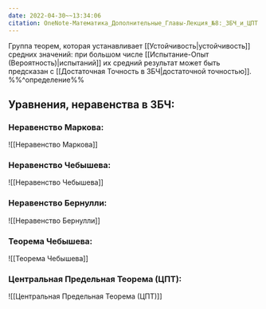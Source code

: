 ```yaml
---
date: 2022-04-30~~13:34:06
citation: OneNote-Математика_Дополнительные_Главы-Лекция_№8:_ЗБЧ_и_ЦПТ
---
```

Группа теорем, которая устанавливает [[Устойчивость|устойчивость]] средних значений: при большом числе [[Испытание-Опыт (Вероятность)|испытаний]] их средний результат может быть предсказан с [[Достаточная Точность в ЗБЧ|достаточной точностью]].
%%^определение%%

## Уравнения, неравенства в ЗБЧ:
### Неравенство Маркова:
![[Неравенство Маркова]]

### Неравенство Чебышева:
![[Неравенство Чебышева]]

### Неравенство Бернулли:
![[Неравенство Бернулли]]

### Теорема Чебышева:
![[Теорема Чебышева]]

### Центральная Предельная Теорема (ЦПТ):
![[Центральная Предельная Теорема (ЦПТ)]]